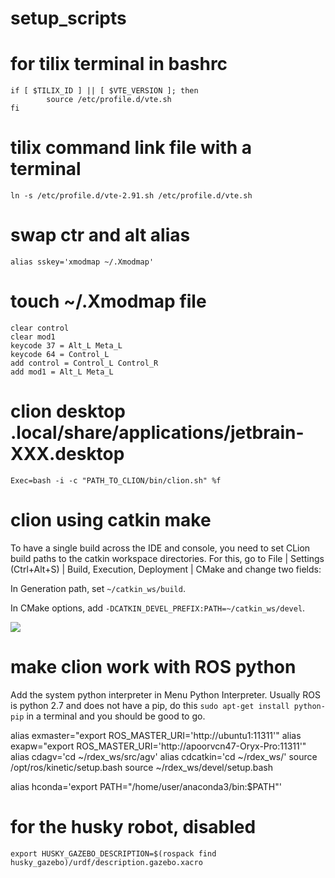 # setup_scripts

# for tilix terminal in bashrc
```
if [ $TILIX_ID ] || [ $VTE_VERSION ]; then
        source /etc/profile.d/vte.sh
fi
```
# tilix command link file with a terminal
`ln -s /etc/profile.d/vte-2.91.sh /etc/profile.d/vte.sh`

# swap ctr and alt alias
`alias sskey='xmodmap ~/.Xmodmap'`

# touch ~/.Xmodmap file 
```
clear control
clear mod1
keycode 37 = Alt_L Meta_L
keycode 64 = Control_L
add control = Control_L Control_R
add mod1 = Alt_L Meta_L
```

# clion desktop .local/share/applications/jetbrain-XXX.desktop
`Exec=bash -i -c "PATH_TO_CLION/bin/clion.sh" %f`

# clion using catkin make
To have a single build across the IDE and console, you need to set CLion build paths to the catkin workspace directories. For this, go to File | Settings (Ctrl+Alt+S) | Build, Execution, Deployment | CMake and change two fields:

In Generation path, set `~/catkin_ws/build`.

In CMake options, add `-DCATKIN_DEVEL_PREFIX:PATH=~/catkin_ws/devel`.

![](https://www.jetbrains.com/help/img/idea/2019.1/cl_ros_cmake_settings.png)

# make clion work with ROS python
Add the system python interpreter in Menu Python Interpreter.
Usually ROS is python 2.7 and does not have a pip, do this
`sudo apt-get install python-pip` in a terminal and you should be good to go.


alias exmaster="export ROS_MASTER_URI='http://ubuntu1:11311'"
alias exapw="export ROS_MASTER_URI='http://apoorvcn47-Oryx-Pro:11311'"
alias cdagv='cd ~/rdex_ws/src/agv'
alias cdcatkin='cd ~/rdex_ws/'
source /opt/ros/kinetic/setup.bash
source ~/rdex_ws/devel/setup.bash

alias hconda='export PATH="/home/user/anaconda3/bin:$PATH"'
# for the husky robot, disabled
`export HUSKY_GAZEBO_DESCRIPTION=$(rospack find husky_gazebo)/urdf/description.gazebo.xacro`

